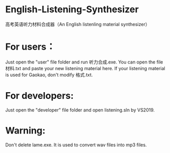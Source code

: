 # English-Listening-Synthesizer
高考英语听力材料合成器（An English listenling material synthesizer）
# For users：
Just open the "user" file folder and run 听力合成.exe.
You can open the file 材料.txt and paste your new listening material here.
If your listening material is used for Gaokao, don't modify 格式.txt.
# For developers:
Just open the "developer" file folder and open listening.sln by VS2019.
# Warning:
Don't delete lame.exe. It is used to convert wav files into mp3 files.
